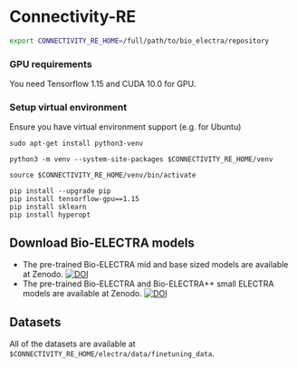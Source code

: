 
# Connectivity-RE

```bash
export CONNECTIVITY_RE_HOME=/full/path/to/bio_electra/repository
```

### GPU requirements
You need Tensorflow 1.15 and CUDA 10.0 for GPU.


### Setup virtual environment

Ensure you have virtual environment support (e.g. for Ubuntu)
```
sudo apt-get install python3-venv
```

```
python3 -m venv --system-site-packages $CONNECTIVITY_RE_HOME/venv
```

```
source $CONNECTIVITY_RE_HOME/venv/bin/activate

pip install --upgrade pip
pip install tensorflow-gpu==1.15
pip install sklearn
pip install hyperopt

```


## Download Bio-ELECTRA models

* The pre-trained Bio-ELECTRA mid and base sized models are available at Zenodo. [![DOI](https://zenodo.org/badge/DOI/10.5281/zenodo.4699034.svg)](https://doi.org/10.5281/zenodo.4699034)
* The pre-trained Bio-ELECTRA and Bio-ELECTRA++ small ELECTRA models are available at Zenodo. [![DOI](https://zenodo.org/badge/DOI/10.5281/zenodo.3971235.svg)](https://doi.org/10.5281/zenodo.3971235)



## Datasets
All of the datasets are available at `$CONNECTIVITY_RE_HOME/electra/data/finetuning_data`. 


